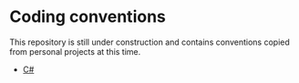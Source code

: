 # Coding conventions

This repository is still under construction and contains conventions copied from personal projects at this time.

- [C#](c-sharp.md)
